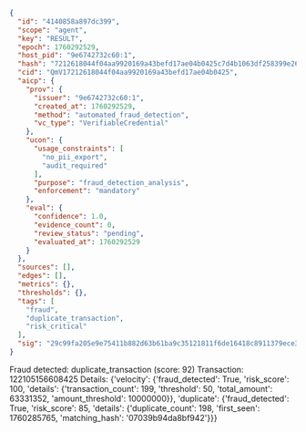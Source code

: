 ```json
{
  "id": "4140858a897dc399",
  "scope": "agent",
  "key": "RESULT",
  "epoch": 1760292529,
  "host_pid": "9e6742732c60:1",
  "hash": "7212618044f04aa9920169a43befd17ae04b0425c7d4b1063df258399e261b83",
  "cid": "QmV17212618044f04aa9920169a43befd17ae04b0425",
  "aicp": {
    "prov": {
      "issuer": "9e6742732c60:1",
      "created_at": 1760292529,
      "method": "automated_fraud_detection",
      "vc_type": "VerifiableCredential"
    },
    "ucon": {
      "usage_constraints": [
        "no_pii_export",
        "audit_required"
      ],
      "purpose": "fraud_detection_analysis",
      "enforcement": "mandatory"
    },
    "eval": {
      "confidence": 1.0,
      "evidence_count": 0,
      "review_status": "pending",
      "evaluated_at": 1760292529
    }
  },
  "sources": [],
  "edges": [],
  "metrics": {},
  "thresholds": {},
  "tags": [
    "fraud",
    "duplicate_transaction",
    "risk_critical"
  ],
  "sig": "29c99fa205e9e75411b882d63b61ba9c35121811f6de16418c8911379ece3328"
}
```

Fraud detected: duplicate_transaction (score: 92)
Transaction: 122105156608425
Details: {'velocity': {'fraud_detected': True, 'risk_score': 100, 'details': {'transaction_count': 199, 'threshold': 50, 'total_amount': 63331352, 'amount_threshold': 10000000}}, 'duplicate': {'fraud_detected': True, 'risk_score': 85, 'details': {'duplicate_count': 198, 'first_seen': 1760285765, 'matching_hash': '07039b94da8bf942'}}}